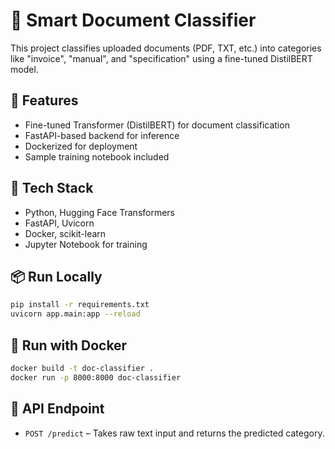 # 📄 Smart Document Classifier

This project classifies uploaded documents (PDF, TXT, etc.) into categories like "invoice", "manual", and "specification" using a fine-tuned DistilBERT model.

## 🚀 Features
- Fine-tuned Transformer (DistilBERT) for document classification
- FastAPI-based backend for inference
- Dockerized for deployment
- Sample training notebook included

## 🧠 Tech Stack
- Python, Hugging Face Transformers
- FastAPI, Uvicorn
- Docker, scikit-learn
- Jupyter Notebook for training

## 📦 Run Locally

```bash
pip install -r requirements.txt
uvicorn app.main:app --reload
```

## 🐳 Run with Docker

```bash
docker build -t doc-classifier .
docker run -p 8000:8000 doc-classifier
```

## 📂 API Endpoint
- `POST /predict` – Takes raw text input and returns the predicted category.

